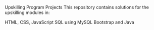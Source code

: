 Upskilling Program Projects
This repository contains solutions for the upskilling modules in:

HTML, CSS, JavaScript
SQL using MySQL
Bootstrap and Java
